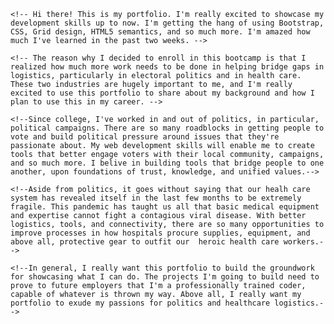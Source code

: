     <!-- Hi there! This is my portfolio. I'm really excited to showcase my development skills up to now. I'm getting the hang of using Bootstrap, CSS, Grid design, HTML5 semantics, and so much more. I'm amazed how much I've learned in the past two weeks. -->

    <!-- The reason why I decided to enroll in this bootcamp is that I realized how much more work needs to be done in helping bridge gaps in logistics, particularly in electoral politics and in health care. These two industries are hugely important to me, and I'm really excited to use this portfolio to share about my background and how I plan to use this in my career. -->

    <!--Since college, I've worked in and out of politics, in particular, political campaigns. There are so many roadblocks in getting people to vote and build political pressure around issues that they're passionate about. My web development skills will enable me to create tools that better engage voters with their local community, campaigns, and so much more. I belive in building tools that bridge people to one another, upon foundations of trust, knowledge, and unified values.-->

    <!--Aside from politics, it goes without saying that our healh care system has revealed itself in the last few months to be extremely fragile. This pandemic has taught us all that basic medical equipment and expertise cannot fight a contagious viral disease. With better logistics, tools, and connectivity, there are so many opportunities to improve processes in how hospitals procure supplies, equipment, and above all, protective gear to outfit our  heroic health care workers.-->

    <!--In general, I really want this portfolio to build the groundwork for showcasing what I can do. The projects I'm going to build need to prove to future employers that I'm a professionally trained coder, capable of whatever is thrown my way. Above all, I really want my portfolio to exude my passions for politics and healthcare logistics.-->